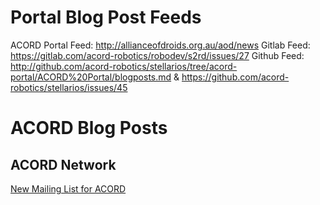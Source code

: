 # Portal Blog Post Feeds
ACORD Portal Feed: http://allianceofdroids.org.au/aod/news
Gitlab Feed: https://gitlab.com/acord-robotics/robodev/s2rd/issues/27
Github Feed: http://github.com/acord-robotics/stellarios/tree/acord-portal/ACORD%20Portal/blogposts.md & https://github.com/acord-robotics/stellarios/issues/45

# ACORD Blog Posts
## ACORD Network
[New Mailing List for ACORD](https://www.attinternetservice.com/resources/different-types-fiber/)
